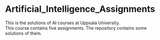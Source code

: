 # Artificial_Intelligence_Assignments
This is the solutions of AI courses at Uppsala University.  
This course contains five assignments. The repository contains some solutions of them.  
